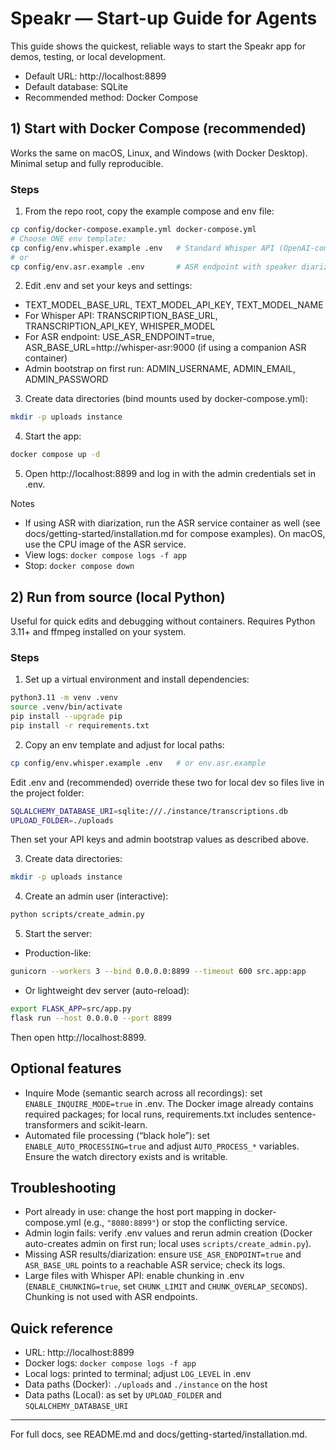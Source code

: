 # Speakr — Start-up Guide for Agents

This guide shows the quickest, reliable ways to start the Speakr app for demos, testing, or local development.

- Default URL: http://localhost:8899
- Default database: SQLite
- Recommended method: Docker Compose

## 1) Start with Docker Compose (recommended)

Works the same on macOS, Linux, and Windows (with Docker Desktop). Minimal setup and fully reproducible.

### Steps

1. From the repo root, copy the example compose and env file:

```bash
cp config/docker-compose.example.yml docker-compose.yml
# Choose ONE env template:
cp config/env.whisper.example .env   # Standard Whisper API (OpenAI-compatible)
# or
cp config/env.asr.example .env       # ASR endpoint with speaker diarization
```

2. Edit .env and set your keys and settings:

- TEXT_MODEL_BASE_URL, TEXT_MODEL_API_KEY, TEXT_MODEL_NAME
- For Whisper API: TRANSCRIPTION_BASE_URL, TRANSCRIPTION_API_KEY, WHISPER_MODEL
- For ASR endpoint: USE_ASR_ENDPOINT=true, ASR_BASE_URL=http://whisper-asr:9000 (if using a companion ASR container)
- Admin bootstrap on first run:
  ADMIN_USERNAME, ADMIN_EMAIL, ADMIN_PASSWORD

3. Create data directories (bind mounts used by docker-compose.yml):

```bash
mkdir -p uploads instance
```

4. Start the app:

```bash
docker compose up -d
```

5. Open http://localhost:8899 and log in with the admin credentials set in .env.

Notes
- If using ASR with diarization, run the ASR service container as well (see docs/getting-started/installation.md for compose examples). On macOS, use the CPU image of the ASR service.
- View logs: `docker compose logs -f app`
- Stop: `docker compose down`

## 2) Run from source (local Python)

Useful for quick edits and debugging without containers. Requires Python 3.11+ and ffmpeg installed on your system.

### Steps

1. Set up a virtual environment and install dependencies:

```bash
python3.11 -m venv .venv
source .venv/bin/activate
pip install --upgrade pip
pip install -r requirements.txt
```

2. Copy an env template and adjust for local paths:

```bash
cp config/env.whisper.example .env   # or env.asr.example
```

Edit .env and (recommended) override these two for local dev so files live in the project folder:

```bash
SQLALCHEMY_DATABASE_URI=sqlite:///./instance/transcriptions.db
UPLOAD_FOLDER=./uploads
```

Then set your API keys and admin bootstrap values as described above.

3. Create data directories:

```bash
mkdir -p uploads instance
```

4. Create an admin user (interactive):

```bash
python scripts/create_admin.py
```

5. Start the server:

- Production-like:

```bash
gunicorn --workers 3 --bind 0.0.0.0:8899 --timeout 600 src.app:app
```

- Or lightweight dev server (auto-reload):

```bash
export FLASK_APP=src/app.py
flask run --host 0.0.0.0 --port 8899
```

Then open http://localhost:8899.

## Optional features

- Inquire Mode (semantic search across all recordings): set `ENABLE_INQUIRE_MODE=true` in .env. The Docker image already contains required packages; for local runs, requirements.txt includes sentence-transformers and scikit-learn.
- Automated file processing (“black hole”): set `ENABLE_AUTO_PROCESSING=true` and adjust `AUTO_PROCESS_*` variables. Ensure the watch directory exists and is writable.

## Troubleshooting

- Port already in use: change the host port mapping in docker-compose.yml (e.g., `"8080:8899"`) or stop the conflicting service.
- Admin login fails: verify .env values and rerun admin creation (Docker auto-creates admin on first run; local uses `scripts/create_admin.py`).
- Missing ASR results/diarization: ensure `USE_ASR_ENDPOINT=true` and `ASR_BASE_URL` points to a reachable ASR service; check its logs.
- Large files with Whisper API: enable chunking in .env (`ENABLE_CHUNKING=true`, set `CHUNK_LIMIT` and `CHUNK_OVERLAP_SECONDS`). Chunking is not used with ASR endpoints.

## Quick reference

- URL: http://localhost:8899
- Docker logs: `docker compose logs -f app`
- Local logs: printed to terminal; adjust `LOG_LEVEL` in .env
- Data paths (Docker): `./uploads` and `./instance` on the host
- Data paths (Local): as set by `UPLOAD_FOLDER` and `SQLALCHEMY_DATABASE_URI`

---

For full docs, see README.md and docs/getting-started/installation.md.
